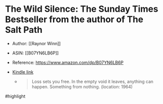 # The Wild Silence: The Sunday Times Bestseller from the author of The Salt Path

* Author: [[Raynor Winn]]
* ASIN: [[B07YN6LB6P]]
* Reference: https://www.amazon.com/dp/B07YN6LB6P
* [Kindle link](kindle://book?action=open&asin=B07YN6LB6P)


  - > Loss sets you free. In the empty void it leaves, anything can happen. Something from nothing. (location: 1964)


#highlight